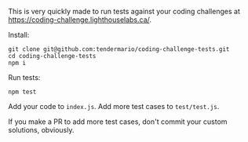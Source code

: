 This is very quickly made to run tests against your coding challenges at https://coding-challenge.lighthouselabs.ca/.

Install:

```
git clone git@github.com:tendermario/coding-challenge-tests.git
cd coding-challenge-tests
npm i
```

Run tests:

```
npm test
```

Add your code to `index.js`. Add more test cases to `test/test.js`.

If you make a PR to add more test cases, don't commit your custom solutions, obviously.

